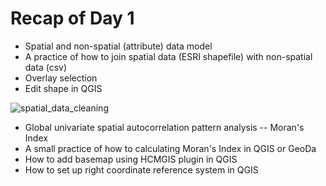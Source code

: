 # Recap of Day 1

- Spatial and non-spatial (attribute) data model
- A practice of how to join spatial data (ESRI shapefile) with non-spatial data (csv)
- Overlay selection
- Edit shape in QGIS

![spatial_data_cleaning](../imgs/spatial_data_cleaning.svg)

- Global univariate spatial autocorrelation pattern analysis -- Moran's Index
- A small practice of how to calculating Moran's Index in QGIS or GeoDa
- How to add basemap using HCMGIS plugin in QGIS
- How to set up right coordinate reference system in QGIS